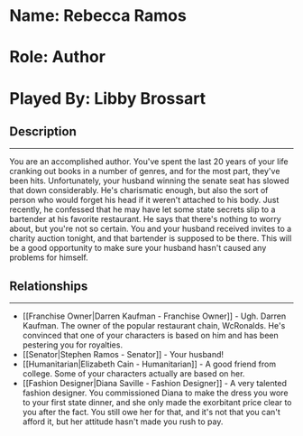 # Name: Rebecca Ramos
# Role: Author
# Played By: Libby Brossart

## Description
---
You are an accomplished author. You've spent the last 20 years of your life cranking out books in a number of genres, and for the most part, they've been hits. Unfortunately, your husband winning the senate seat has slowed that down considerably. He's charismatic enough, but also the sort of person who would forget his head if it weren't attached to his body. Just recently, he confessed that he may have let some state secrets slip to a bartender at his favorite restaurant. He says that there's nothing to worry about, but you're not so certain. You and your husband received invites to a charity auction tonight, and that bartender is supposed to be there. This will be a good opportunity to make sure your husband hasn't caused any problems for himself.

## Relationships
---
- [[Franchise Owner|Darren Kaufman - Franchise Owner]]  - Ugh. Darren Kaufman. The owner of the popular restaurant chain, WcRonalds. He's convinced that one of your characters is based on him and has been pestering you for royalties.
- [[Senator|Stephen Ramos - Senator]]  - Your husband!
- [[Humanitarian|Elizabeth Cain - Humanitarian]]  - A good friend from college. Some of your characters actually are based on her.
- [[Fashion Designer|Diana Saville - Fashion Designer]] - A very talented fashion designer. You commissioned Diana to make the dress you wore to your first state dinner, and she only made the exorbitant price clear to you after the fact. You still owe her for that, and it's not that you can't afford it, but her attitude hasn't made you rush to pay.